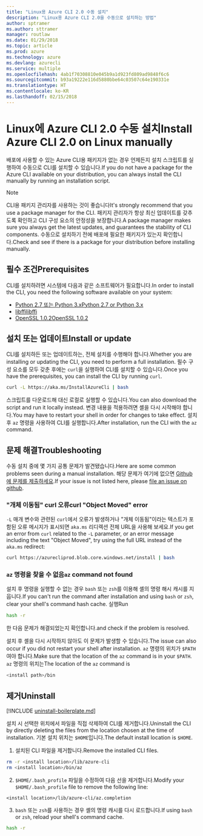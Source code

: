 ```yaml
---
title: "Linux용 Azure CLI 2.0 수동 설치"
description: "Linux용 Azure CLI 2.0을 수동으로 설치하는 방법"
author: sptramer
ms.author: sttramer
manager: routlaw
ms.date: 01/29/2018
ms.topic: article
ms.prod: azure
ms.technology: azure
ms.devlang: azurecli
ms.service: multiple
ms.openlocfilehash: 4ab1f70308810e045b9a1d923fd809ad9848f6c6
ms.sourcegitcommit: b93a19222e116d5880bbe64c03507c64e190331e
ms.translationtype: HT
ms.contentlocale: ko-KR
ms.lasthandoff: 02/15/2018
---
```

# <a name="install-azure-cli-20-on-linux-manually"></a><span data-ttu-id="879af-103">Linux에 Azure CLI 2.0 수동 설치</span><span class="sxs-lookup"><span data-stu-id="879af-103">Install Azure CLI 2.0 on Linux manually</span></span>

<span data-ttu-id="879af-104">배포에 사용할 수 있는 Azure CLI용 패키지가 없는 경우 언제든지 설치 스크립트를 실행하여 수동으로 CLI를 설치할 수 있습니다.</span><span class="sxs-lookup"><span data-stu-id="879af-104">If you do not have a package for the Azure CLI available on your distribution, you can always install the CLI manually by running an installation script.</span></span>

> [!NOTE]
> <span data-ttu-id="879af-105">CLI용 패키지 관리자를 사용하는 것이 좋습니다</span><span class="sxs-lookup"><span data-stu-id="879af-105">It's strongly recommend that you use a package manager for the CLI.</span></span> <span data-ttu-id="879af-106">패키지 관리자가 항상 최신 업데이트를 갖추도록 확인하고 CLI 구성 요소의 안정성을 보장합니다.</span><span class="sxs-lookup"><span data-stu-id="879af-106">A package manager makes sure you always get the latest updates, and guarantees the stability of CLI components.</span></span> <span data-ttu-id="879af-107">수동으로 설치하기 전에 배포에 필요한 패키지가 있는지 확인합니다.</span><span class="sxs-lookup"><span data-stu-id="879af-107">Check and see if there is a package for your distribution before installing manually.</span></span>

## <a name="prerequisites"></a><span data-ttu-id="879af-108">필수 조건</span><span class="sxs-lookup"><span data-stu-id="879af-108">Prerequisites</span></span>

<span data-ttu-id="879af-109">CLI를 설치하려면 시스템에 다음과 같은 소프트웨어가 필요합니다.</span><span class="sxs-lookup"><span data-stu-id="879af-109">In order to install the CLI, you need the following software available on your system:</span></span>

* [<span data-ttu-id="879af-110">Python 2.7 또는 Python 3.x</span><span class="sxs-lookup"><span data-stu-id="879af-110">Python 2.7 or Python 3.x</span></span>](https://www.python.org/downloads/)
* [<span data-ttu-id="879af-111">libffi</span><span class="sxs-lookup"><span data-stu-id="879af-111">libffi</span></span>](https://sourceware.org/libffi/)
* [<span data-ttu-id="879af-112">OpenSSL 1.0.2</span><span class="sxs-lookup"><span data-stu-id="879af-112">OpenSSL 1.0.2</span></span>](https://www.openssl.org/source/)

## <a name="install-or-update"></a><span data-ttu-id="879af-113">설치 또는 업데이트</span><span class="sxs-lookup"><span data-stu-id="879af-113">Install or update</span></span>

<span data-ttu-id="879af-114">CLI를 설치하든 또는 업데이트하는, 전체 설치를 수행해야 합니다.</span><span class="sxs-lookup"><span data-stu-id="879af-114">Whether you are installing or updating the CLI, you need to perform a full installation.</span></span> <span data-ttu-id="879af-115">필수 구성 요소를 모두 갖춘 후에는 `curl`을 실행하여 CLI를 설치할 수 있습니다.</span><span class="sxs-lookup"><span data-stu-id="879af-115">Once you have the prerequisites, you can install the CLI by running `curl`.</span></span>

```bash
curl -L https://aka.ms/InstallAzureCli | bash
```

<span data-ttu-id="879af-116">스크립트를 다운로드해 대신 로컬로 실행할 수 있습니다.</span><span class="sxs-lookup"><span data-stu-id="879af-116">You can also download the script and run it locally instead.</span></span> <span data-ttu-id="879af-117">변경 내용을 적용하려면 셸을 다시 시작해야 합니다.</span><span class="sxs-lookup"><span data-stu-id="879af-117">You may have to restart your shell in order for changes to take effect.</span></span> <span data-ttu-id="879af-118">설치 후 `az` 명령을 사용하여 CLI를 실행합니다.</span><span class="sxs-lookup"><span data-stu-id="879af-118">After installation, run the CLI with the `az` command.</span></span>

## <a name="troubleshooting"></a><span data-ttu-id="879af-119">문제 해결</span><span class="sxs-lookup"><span data-stu-id="879af-119">Troubleshooting</span></span>

<span data-ttu-id="879af-120">수동 설치 중에 몇 가지 공통 문제가 발견됐습니다.</span><span class="sxs-lookup"><span data-stu-id="879af-120">Here are some common problems seen during a manual installation.</span></span> <span data-ttu-id="879af-121">해당 문제가 여기에 없으면 [Github에 문제를 제출하세요](https://github.com/Azure/azure-cli/issues).</span><span class="sxs-lookup"><span data-stu-id="879af-121">If your issue is not listed here, please [file an issue on github](https://github.com/Azure/azure-cli/issues).</span></span>
### <a name="curl-object-moved-error"></a><span data-ttu-id="879af-122">"개체 이동됨" curl 오류</span><span class="sxs-lookup"><span data-stu-id="879af-122">curl "Object Moved" error</span></span>

<span data-ttu-id="879af-123">`-L` 매개 변수와 관련된 `curl`에서 오류가 발생하거나 "개체 이동됨"이라는 텍스트가 포함된 오류 메시지가 표시되면 `aka.ms` 리디렉션 전체 URL을 사용해 보세요.</span><span class="sxs-lookup"><span data-stu-id="879af-123">If you get an error from `curl` related to the `-L` parameter, or an error message including the text "Object Moved", try using the full URL instead of the `aka.ms` redirect:</span></span>

```bash
curl https://azurecliprod.blob.core.windows.net/install | bash
```

### <a name="az-command-not-found"></a><span data-ttu-id="879af-124">`az` 명령을 찾을 수 없음</span><span class="sxs-lookup"><span data-stu-id="879af-124">`az` command not found</span></span>

<span data-ttu-id="879af-125">설치 후 명령을 실행할 수 없는 경우 `bash` 또는 `zsh`를 이용해 셸의 명령 해시 캐시를 지웁니다.</span><span class="sxs-lookup"><span data-stu-id="879af-125">If you can't run the command after installation and using `bash` or `zsh`, clear your shell's command hash cache.</span></span> <span data-ttu-id="879af-126">실행</span><span class="sxs-lookup"><span data-stu-id="879af-126">Run</span></span>

```bash
hash -r
```

<span data-ttu-id="879af-127">한 다음 문제가 해결되었는지 확인합니다.</span><span class="sxs-lookup"><span data-stu-id="879af-127">and check if the problem is resolved.</span></span>

<span data-ttu-id="879af-128">설치 후 셸을 다시 시작하지 않아도 이 문제가 발생할 수 있습니다.</span><span class="sxs-lookup"><span data-stu-id="879af-128">The issue can also occur if you did not restart your shell after installation.</span></span> <span data-ttu-id="879af-129">`az` 명령의 위치가 `$PATH`여야 합니다.</span><span class="sxs-lookup"><span data-stu-id="879af-129">Make sure that the location of the `az` command is in your `$PATH`.</span></span> <span data-ttu-id="879af-130">`az` 명령의 위치는</span><span class="sxs-lookup"><span data-stu-id="879af-130">The location of the `az` command is</span></span>

```bash
<install path>/bin
```

## <a name="uninstall"></a><span data-ttu-id="879af-131">제거</span><span class="sxs-lookup"><span data-stu-id="879af-131">Uninstall</span></span>

[!INCLUDE [uninstall-boilerplate.md](includes/uninstall-boilerplate.md)]

<span data-ttu-id="879af-132">설치 시 선택한 위치에서 파일을 직접 삭제하여 CLI를 제거합니다.</span><span class="sxs-lookup"><span data-stu-id="879af-132">Uninstall the CLI by directly deleting the files from the location chosen at the time of installation.</span></span> <span data-ttu-id="879af-133">기본 설치 위치는 `$HOME`입니다.</span><span class="sxs-lookup"><span data-stu-id="879af-133">The default install location is `$HOME`.</span></span>

1. <span data-ttu-id="879af-134">설치된 CLI 파일을 제거합니다.</span><span class="sxs-lookup"><span data-stu-id="879af-134">Remove the installed CLI files.</span></span>

  ```bash
  rm -r <install location>/lib/azure-cli
  rm <install location>/bin/az
  ```
2. <span data-ttu-id="879af-135">`$HOME/.bash_profile` 파일을 수정하여 다음 선을 제거합니다.</span><span class="sxs-lookup"><span data-stu-id="879af-135">Modify your `$HOME/.bash_profile` file to remove the following line:</span></span>

  ```
  <install location>/lib/azure-cli/az.completion
  ```

3. <span data-ttu-id="879af-136">`bash` 또는 `zsh`를 사용하는 경우 셸의 명령 캐시를 다시 로드합니다.</span><span class="sxs-lookup"><span data-stu-id="879af-136">If using `bash` or `zsh`, reload your shell's command cache.</span></span>

  ```bash
  hash -r
  ```
